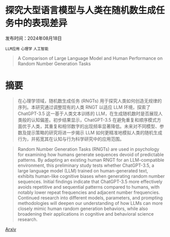 # 探究大型语言模型与人类在随机数生成任务中的表现差异

发布时间：2024年08月18日

`LLM应用` `心理学` `人工智能`

> A Comparison of Large Language Model and Human Performance on Random Number Generation Tasks

# 摘要

> 在心理学领域，随机数生成任务 (RNGTs) 用于探究人类如何创造无规律的序列。本研究通过调整现有的人类 RNGT 以适应 LLM 环境，探索了 ChatGPT-3.5 这一基于人类文本训练的 LLM，在生成随机数时是否展现人类般的认知偏差。初步结果显示，ChatGPT-3.5 在避免重复和顺序模式方面优于人类，其重复和相邻数字的出现频率显著降低。未来对不同模型、参数及提示策略的研究将进一步揭示 LLM 如何更精准地模拟人类的随机生成行为，并拓宽其在认知与行为科学研究中的应用范围。

> Random Number Generation Tasks (RNGTs) are used in psychology for examining how humans generate sequences devoid of predictable patterns. By adapting an existing human RNGT for an LLM-compatible environment, this preliminary study tests whether ChatGPT-3.5, a large language model (LLM) trained on human-generated text, exhibits human-like cognitive biases when generating random number sequences. Initial findings indicate that ChatGPT-3.5 more effectively avoids repetitive and sequential patterns compared to humans, with notably lower repeat frequencies and adjacent number frequencies. Continued research into different models, parameters, and prompting methodologies will deepen our understanding of how LLMs can more closely mimic human random generation behaviors, while also broadening their applications in cognitive and behavioral science research.

[Arxiv](https://arxiv.org/abs/2408.09656)